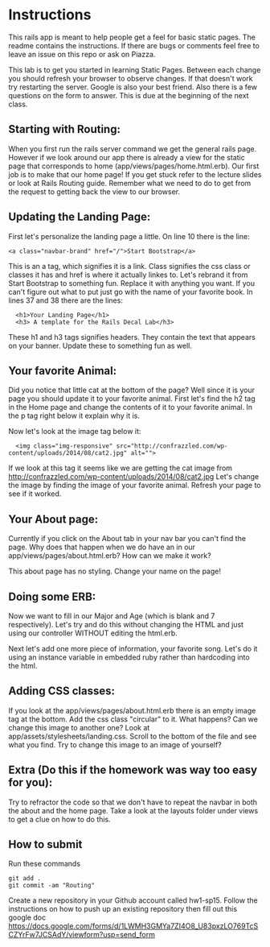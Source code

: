 # Instructions

This rails app is meant to help people get a feel for basic static pages.  The
readme contains the instructions.  If there are bugs or comments feel free to
leave an issue on this repo or ask on Piazza.

This lab is to get you started in learning Static Pages.  Between each change you should refresh your browser to observe changes.  If that doesn't work try restarting the server.
Google is also your best friend.  Also there is a few questions on the form to answer.  This is due at the beginning of the next class.

## Starting with Routing:
  When you first run the rails server command we get the general rails page.  However if we look
  around our app there is already a view for the static page that corresponds to home (app/views/pages/home.html.erb).
  Our first job is to make that our home page!  If you get stuck refer to the lecture slides
  or look at Rails Routing guide.  Remember what we need to do to get from the request to getting back the view
  to our browser.

## Updating the Landing Page:
  First let's personalize the landing page a little.  On line 10 there is the line:
  ```
  <a class="navbar-brand" href="/">Start Bootstrap</a>
  ```
  This is an a tag, which signifies it is a link.  Class signifies the css class or
  classes it has and href is where it actually linkes to.
  Let's rebrand it from Start Bootstrap to something fun.  Replace it with anything
  you want.  If you can't figure out what to put just go with the name of your favorite
  book. In lines 37 and 38 there are the lines:
  ```
    <h1>Your Landing Page</h1>
    <h3> A template for the Rails Decal Lab</h3>
  ```
  These h1 and h3 tags signifies headers.  They contain the text that appears on your
  banner.  Update these to something fun as well.

## Your favorite Animal:
  Did you notice that little cat at the bottom of the page?  Well since it is your page you should update
  it to your favorite animal.  First let's find the h2 tag in the Home page and change the contents of it
  to your favorite animal.  In the p tag right below it explain why it is.

  Now let's look at the image tag below it:
  ```
    <img class="img-responsive" src="http://confrazzled.com/wp-content/uploads/2014/08/cat2.jpg" alt="">
  ```
  If we look at this tag it seems like we are getting the cat image from
    http://confrazzled.com/wp-content/uploads/2014/08/cat2.jpg
  Let's change the image by finding the image of your favorite animal.  Refresh your page to see if it
  worked.

## Your About page:
  Currently if you click on the About tab in your nav bar you can't find the page.  Why does that happen when we do    have an in our app/views/pages/about.html.erb?  How can we make it work?

  This about page has no styling.  Change your name on the page!

## Doing some ERB:
  Now we want to fill in our Major and Age (which is blank and 7 respectively).  Let's try and do this
  without changing the HTML and just using our controller WITHOUT editing the html.erb.
  
  Next let's add one more piece of information, your favorite song.  Let's do it using an instance variable in embedded ruby rather than hardcoding into the html.

## Adding CSS classes:
  If you look at the app/views/pages/about.html.erb there is an empty image tag at the bottom.
  Add the css class "circular" to it.  What happens?  Can we change this image to another one?  Look at
  app/assets/stylesheets/landing.css.  Scroll to the bottom of the file and see what you find.  Try to
  change this image to an image of yourself?

## Extra (Do this if the homework was way too easy for you):
  Try to refractor the code so that we don't have to repeat the navbar in both the about and the home page.
  Take a look at the layouts folder under views to get a clue on how to do this.

## How to submit
  Run these commands
  ```
  git add .
  git commit -am "Routing"
  ```
  Create a new repository in your Github account called hw1-sp15.  Follow the instructions on how to push up an existing repository then fill out this google doc https://docs.google.com/forms/d/1LWMH3GMYa7ZI4O8_U83pxzLO769TcSCZYrFw7JCSAdY/viewform?usp=send_form
